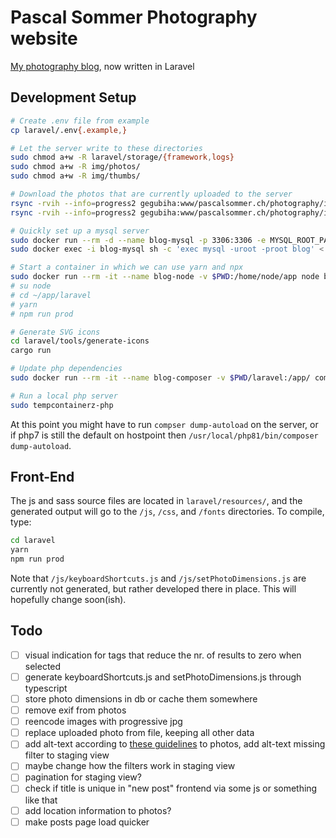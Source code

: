 # Pascal Sommer Photography website

[My photography blog](https://photography.pascalsommer.ch), now written in Laravel

## Development Setup

```bash
# Create .env file from example
cp laravel/.env{.example,}

# Let the server write to these directories
sudo chmod a+w -R laravel/storage/{framework,logs}
sudo chmod a+w -R img/photos/
sudo chmod a+w -R img/thumbs/

# Download the photos that are currently uploaded to the server
rsync -rvih --info=progress2 gegubiha:www/pascalsommer.ch/photography/img/photos/ img/photos/
rsync -rvih --info=progress2 gegubiha:www/pascalsommer.ch/photography/img/thumbs/ img/thumbs/

# Quickly set up a mysql server
sudo docker run --rm -d --name blog-mysql -p 3306:3306 -e MYSQL_ROOT_PASSWORD=root -e MYSQL_DATABASE=blog mysql
sudo docker exec -i blog-mysql sh -c 'exec mysql -uroot -proot blog' < dump.sql

# Start a container in which we can use yarn and npx
sudo docker run --rm -it --name blog-node -v $PWD:/home/node/app node bash
# su node
# cd ~/app/laravel
# yarn
# npm run prod

# Generate SVG icons
cd laravel/tools/generate-icons
cargo run

# Update php dependencies
sudo docker run --rm -it --name blog-composer -v $PWD/laravel:/app/ composer update

# Run a local php server
sudo tempcontainerz-php
```

At this point you might have to run `compser dump-autoload` on the server, or if php7 is still the default on hostpoint then `/usr/local/php81/bin/composer dump-autoload`.

## Front-End

The js and sass source files are located in `laravel/resources/`, and the generated output will go to the `/js`, `/css`, and `/fonts` directories. To compile, type:

```bash
cd laravel
yarn
npm run prod
```

Note that `/js/keyboardShortcuts.js` and `/js/setPhotoDimensions.js` are currently not generated, but rather developed there in place. This will hopefully change soon(ish).

## Todo
- [ ] visual indication for tags that reduce the nr. of results to zero when selected
- [ ] generate keyboardShortcuts.js and setPhotoDimensions.js through typescript
- [ ] store photo dimensions in db or cache them somewhere
- [ ] remove exif from photos
- [ ] reencode images with progressive jpg
- [ ] replace uploaded photo from file, keeping all other data
- [ ] add alt-text according to [these guidelines](https://axesslab.com/alt-texts/) to photos, add alt-text missing filter to staging view
- [ ] maybe change how the filters work in staging view
- [ ] pagination for staging view?
- [ ] check if title is unique in "new post" frontend via some js or something like that
- [ ] add location information to photos?
- [ ] make posts page load quicker
